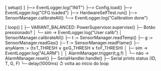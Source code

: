 [ setup() ]
    ├─> EventLogger.log("INIT")
    ├─> Config.load()
    ├─> EventLogger.log("CFG loaded")
    ├─> HardwareSelfTest.run()
    ├─> SensorManager.calibrateAll()
    └─> EventLogger.log("Calibration done")

[ loop() ]
    ├─ VARIANT_BALANCED: PowerSupervisor.supervise()
    ├─ Botão pressionado?
    │     └─ sim → EventLogger.log("User calib") 
    │              SensorManager.calibrateAll()
    ├─ t := SensorManager.readTemp()
    ├─ g := SensorManager.readGas()
    ├─ f := SensorManager.readFlame()
    ├─ anyAlarm := (t≥T_THRESH ∨ g≥G_THRESH ∨ f≥F_THRESH)
    │     ├─ sim → EventLogger.log("ALARM")
    │     │        AlarmManager.trigger(t,g,f)
    │     └─ não → AlarmManager.reset()
    ├─ SerialHandler.handle()
    ├─ Serial prints status (ID, T, G, F)
    └─ delay(1000ms)
       ↺ volta ao início do loop
